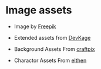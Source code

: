# Image assets

- Image by <a href="https://www.freepik.com/free-vector/hand-drawn-animation-frames-element-collection_32376918.htm">Freepik</a>

- Extended assets from [DevKage](https://ufrshubham.itch.io/spacescape-extended-assets)

- Background Assets From [craftpix](https://craftpix.net/file-licenses/)

- Charactor Assets From [elthen](https://elthen.itch.io/2d-pixel-art-fire-elemental)

